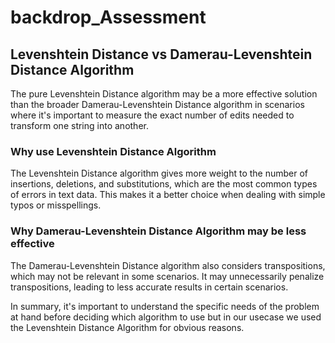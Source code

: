 # backdrop_Assessment

## Levenshtein Distance vs Damerau-Levenshtein Distance Algorithm

The pure Levenshtein Distance algorithm may be a more effective solution than the broader Damerau-Levenshtein Distance algorithm in scenarios where it's important to measure the exact number of edits needed to transform one string into another.

### Why use Levenshtein Distance Algorithm

The Levenshtein Distance algorithm gives more weight to the number of insertions, deletions, and substitutions, which are the most common types of errors in text data. This makes it a better choice when dealing with simple typos or misspellings.

### Why Damerau-Levenshtein Distance Algorithm may be less effective

The Damerau-Levenshtein Distance algorithm also considers transpositions, which may not be relevant in some scenarios. It may unnecessarily penalize transpositions, leading to less accurate results in certain scenarios.

In summary, it's important to understand the specific needs of the problem at hand before deciding which algorithm to use but in our usecase we used the Levenshtein Distance Algorithm for obvious reasons.